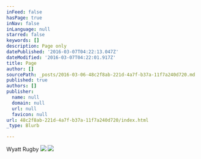 ```yaml
---
inFeed: false
hasPage: true
inNav: false
inLanguage: null
starred: false
keywords: []
description: Page only
datePublished: '2016-03-07T04:22:13.047Z'
dateModified: '2016-03-07T04:22:01.917Z'
title: Page
author: []
sourcePath: _posts/2016-03-06-48c2f8ab-221d-4a7f-b37a-11f7a240d720.md
published: true
authors: []
publisher:
  name: null
  domain: null
  url: null
  favicon: null
url: 48c2f8ab-221d-4a7f-b37a-11f7a240d720/index.html
_type: Blurb

---
```

Wyatt Rugby
![](https://the-grid-user-content.s3-us-west-2.amazonaws.com/bb31def9-b51e-44cb-880a-808fd8022a22.jpg)
![](https://the-grid-user-content.s3-us-west-2.amazonaws.com/ffefa842-250e-408b-9786-33da7e003279.jpg)